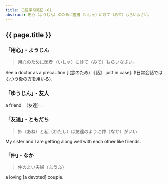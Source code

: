 ```yaml
---
title: 日语学习笔记・01
abstract: 用心（ようじん）のために医者（いしゃ）に診て（みて）もらいなさい。
---
```


## {{ page.title }}


### 「用心」・ようじん

> 用心のために医者（いしゃ）に診て（みて）もらいなさい。

See a doctor as a precaution [ (念のため) ｟話｠ just in case]. (!日常会話ではふつう後の方を用いる).


### 「ゆうじん」・友人

a friend. （友達）.


### 「友達」・ともだち

> 姉（あね）と私（わたし）は友達のように仲（なか）がいい

My sister and I are getting along well with each other like friends.


### 「仲」・なか

> 仲のよい夫婦（ふうふ）

a loving [a devoted] couple.









